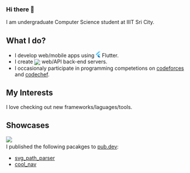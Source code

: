 ### Hi there 👋

I am undergraduate Computer Science student at IIIT Sri City.

## What I do?

- I develop web/mobile apps using ![](assets/flutter.png) Flutter.
- I create <img src="https://raw.githubusercontent.com/konpa/devicon/master/icons/django/django-plain.svg" height=14 style="vertical-align: sub;"> web/API back-end servers.
- I occasionaly participate in programming competetions on [codeforces]() and [codechef](https://www.codechef.com/users/masterashu).

## My Interests

I love checking out new frameworks/laguages/tools.

## Showcases

![](https://pub.dev/static/img/pub-dev-logo-2x.png)  
I published the following pacakges to [pub.dev](https://pub.dev):

- [svg_path_parser](https://github.com/masterashu/svg_path_parser)
- [cool_nav](https://github.com/masterashu/flutter_cool_nav)

<!--
**masterashu/masterashu** is a ✨ _special_ ✨ repository because its `README.md` (this file) apddpears on your GitHub profile.

Here are some ideas to get you started:

- 🔭 I’m currently working on ...
- 🌱 I’m currently learning ...
- 👯 I’m looking to collaborate on ...
- 🤔 I’m looking for help with ...
- 💬 Ask me about ...
- 📫 How to reach me: ...
- 😄 Pronouns: ...
- ⚡ Fun fact: ...
-->
